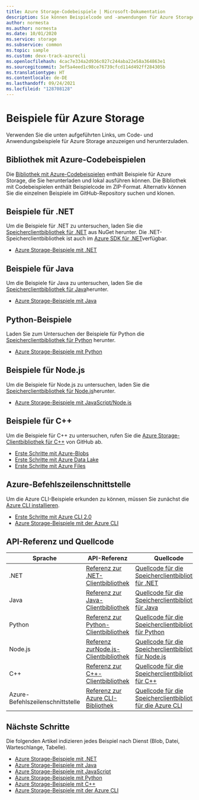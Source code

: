 ```yaml
---
title: Azure Storage-Codebeispiele | Microsoft-Dokumentation
description: Sie können Beispielcode und -anwendungen für Azure Storage anzeigen, herunterladen und ausführen. Entdecken Sie Schnellstartbeispiele für Blobs, Warteschlangen, Tabellen und Dateien unter Verwendung der Speicherclientbibliotheken für .NET, Java, Python, Node.js, Azure CLI und C++.
author: normesta
ms.author: normesta
ms.date: 10/01/2020
ms.service: storage
ms.subservice: common
ms.topic: sample
ms.custom: devx-track-azurecli
ms.openlocfilehash: 4cac7e334a2d936c027c244aba22e58a364863e1
ms.sourcegitcommit: 3ef5a4eed1c98ce76739cfcd114d492ff284305b
ms.translationtype: HT
ms.contentlocale: de-DE
ms.lasthandoff: 09/24/2021
ms.locfileid: "128708128"
---
```

# <a name="azure-storage-samples"></a>Beispiele für Azure Storage

Verwenden Sie die unten aufgeführten Links, um Code- und Anwendungsbeispiele für Azure Storage anzuzeigen und herunterzuladen.

## <a name="azure-code-samples-library"></a>Bibliothek mit Azure-Codebeispielen

Die [Bibliothek mit Azure-Codebeispielen](https://azure.microsoft.com/documentation/samples/?service=storage) enthält Beispiele für Azure Storage, die Sie herunterladen und lokal ausführen können. Die Bibliothek mit Codebeispielen enthält Beispielcode im ZIP-Format. Alternativ können Sie die einzelnen Beispiele im GitHub-Repository suchen und klonen.

## <a name="net-samples"></a>Beispiele für .NET

Um die Beispiele für .NET zu untersuchen, laden Sie die [Speicherclientbibliothek für .NET](https://www.nuget.org/packages/WindowsAzure.Storage/) aus NuGet herunter. Die .NET-Speicherclientbibliothek ist auch im [Azure SDK für .NET](https://azure.microsoft.com/downloads/)verfügbar.

- [Azure Storage-Beispiele mit .NET](storage-samples-dotnet.md)

## <a name="java-samples"></a>Beispiele für Java

Um die Beispiele für Java zu untersuchen, laden Sie die [Speicherclientbibliothek für Java](https://github.com/azure/azure-storage-java)herunter.

- [Azure Storage-Beispiele mit Java](storage-samples-java.md)

## <a name="python-samples"></a>Python-Beispiele

Laden Sie zum Untersuchen der Beispiele für Python die [Speicherclientbibliothek für Python](https://github.com/azure/azure-storage-python) herunter.

- [Azure Storage-Beispiele mit Python](storage-samples-python.md)

## <a name="nodejs-samples"></a>Beispiele für Node.js

Um die Beispiele für Node.js zu untersuchen, laden Sie die [Speicherclientbibliothek für Node.js](https://github.com/Azure/azure-storage-node)herunter.

- [Azure Storage-Beispiele mit JavaScript/Node.js](storage-samples-javascript.md)

## <a name="c-samples"></a>Beispiele für C++

Um die Beispiele für C++ zu untersuchen, rufen Sie die [Azure Storage-Clientbibliothek für C++](https://github.com/Azure/azure-sdk-for-cpp/tree/master/sdk/storage) von GitHub ab.

- [Erste Schritte mit Azure-Blobs](https://github.com/Azure/azure-sdk-for-cpp/blob/master/sdk/storage/azure-storage-blobs/sample/blob_getting_started.cpp)
- [Erste Schritte mit Azure Data Lake](https://github.com/Azure/azure-sdk-for-cpp/blob/master/sdk/storage/azure-storage-files-datalake/sample/datalake_getting_started.cpp)
- [Erste Schritte mit Azure Files](https://github.com/Azure/azure-sdk-for-cpp/blob/master/sdk/storage/azure-storage-files-shares/sample/file_share_getting_started.cpp)

## <a name="azure-cli"></a>Azure-Befehlszeilenschnittstelle

Um die Azure CLI-Beispiele erkunden zu können, müssen Sie zunächst die [Azure CLI installieren](/cli/azure/install-azure-cli).

- [Erste Schritte mit Azure CLI 2.0](/cli/azure/get-started-with-azure-cli)
- [Azure Storage-Beispiele mit der Azure CLI](../blobs/storage-samples-blobs-cli.md)

## <a name="api-reference-and-source-code"></a>API-Referenz und Quellcode

| Sprache | API-Referenz | Quellcode |
|----------|---------------|-------------|
| .NET | [Referenz zur .NET-Clientbibliothek](/dotnet/api/overview/azure/storage) | [Quellcode für die Speicherclientbibliothek für .NET](https://github.com/Azure/azure-storage-net) |
| Java | [Referenz zur Java-Clientbibliothek](/java/api/overview/azure/storage) | [Quellcode für die Speicherclientbibliothek für Java](https://github.com/azure/azure-storage-java) |
| Python | [Referenz zur Python-Clientbibliothek](https://azure-storage.readthedocs.io/) | [Quellcode für die Speicherclientbibliothek für Python](https://github.com/Azure/azure-storage-python) |
| Node.js | [Referenz zurNode.js-Clientbibliothek](https://azure.github.io/azure-storage-node) | [Quellcode für die Speicherclientbibliothek für Node.js](https://github.com/Azure/azure-storage-node) |
| C++ | [Referenz zur C++-Clientbibliothek](https://azure.github.io/azure-sdk-for-cpp/) | [Quellcode für die Speicherclientbibliothek für C++](https://github.com/Azure/azure-sdk-for-cpp/tree/master/sdk/storage)|
| Azure-Befehlszeilenschnittstelle | [Referenz zur Azure CLI-Bibliothek](/cli/azure/storage) | [Quellcode für die Speicherclientbibliothek für die Azure CLI](https://github.com/Azure-Samples/azure-cli-samples/tree/master/storage)

## <a name="next-steps"></a>Nächste Schritte

Die folgenden Artikel indizieren jedes Beispiel nach Dienst (Blob, Datei, Warteschlange, Tabelle).

- [Azure Storage-Beispiele mit .NET](storage-samples-dotnet.md)
- [Azure Storage-Beispiele mit Java](storage-samples-java.md)
- [Azure Storage-Beispiele mit JavaScript](storage-samples-javascript.md)
- [Azure Storage-Beispiele mit Python](storage-samples-python.md)
- [Azure Storage-Beispiele mit C++](storage-samples-c-plus-plus.md)
- [Azure Storage-Beispiele mit der Azure CLI](../blobs/storage-samples-blobs-cli.md)

